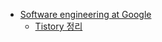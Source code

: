 - [Software engineering at Google](https://abseil.io/resources/swe-book/html/toc.html)
  - [Tistory 정리](https://gngsn.tistory.com/172) 
